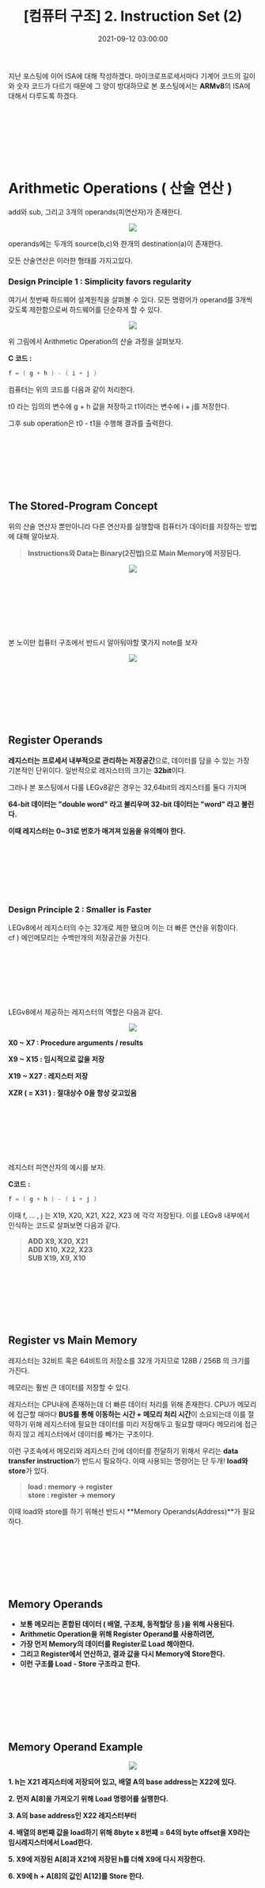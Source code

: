﻿---
title: "[컴퓨터 구조] 2. Instruction Set (2)"
date: 2021-09-12 03:00:00
categories:
- Computer Architecture
tags:
- Instruction
- Instruction Set Architecture
- ARMv8
---

지난 포스팅에 이어 ISA에 대해 작성하겠다. 마이크로프로세서마다 기계어 코드의 길이와 숫자 코드가 다르기 때문에 그 양이 방대하므로 본 포스팅에서는 **ARMv8**의 ISA에 대해서 다루도록 하겠다.

<br><br><br><br><br><br>

# Arithmetic Operations ( 산술 연산 )

add와 sub, 그리고 3개의 operands(피연산자)가 존재한다.
<p align="center">
<img src="https://github.com/idkim97/idkim97.github.io/blob/master/img/ari.jpg?raw=true">
</p>
operands에는 두개의 source(b,c)와 한개의 destination(a)이 존재한다.

모든 산술연산은 이러한 형태를 가지고있다.

### Design Principle 1 : Simplicity favors regularity
여기서 첫번째 하드웨어 설계원칙을 살펴볼 수 있다. 모든 명령어가 operand를 3개씩 갖도록 제한함으로써 하드웨어를 단순하게 할 수 있다.


<p align="center">
<img src="https://github.com/idkim97/idkim97.github.io/blob/master/img/ari2.jpg?raw=true">
</p>

위 그림에서 Arithmetic Operation의 산술 과정을 살펴보자.

**C 코드 :** 
```c
f = ( g + h ) - ( i + j )
```
컴퓨터는 위의 코드를 다음과 같이 처리한다.

t0 라는 임의의 변수에 g + h 값을 저장하고 t1이라는 변수에 i + j를 저장한다.

그후 sub operation은 t0 - t1을 수행해 결과를 출력한다.

<br><br><br><br><br><br>

## The Stored-Program Concept

위의 산술 연산자 뿐만아니라 다른 연산자를 실행할때 컴퓨터가 데이터를 저장하는 방법에 대해 알아보자.

> **Instructions와 Data는 Binary(2진법)으로 Main Memory에 저장된다.**

<p align="center">
<img src="https://github.com/idkim97/idkim97.github.io/blob/master/img/ari3.jpg?raw=true">
</p>

<br><br><br><br><br><br>

본 노이만 컴퓨터 구조에서 반드시 알아둬야할 몇가지 note를 보자
<p align="center">
<img src="https://github.com/idkim97/idkim97.github.io/blob/master/img/ari4.jpg?raw=true">
</p>

<br><br><br><br><br><br>

## Register Operands
**레지스터는 프로세서 내부적으로 관리하는 저장공간**으로, 데이터를 담을 수 있는 가장 기본적인 단위이다. 일반적으로 레지스터의 크기는 **32bit**이다.

그러나 본 포스팅에서 다룰 LEGv8같은 경우는 32,64bit의 레지스터를 둘다 가지며

**64-bit 데이터는 "double word" 라고 불리우며
32-bit 데이터는 "word" 라고 불린다.**

**이때 레지스터는 0~31로 번호가 매겨져 있음을 유의해야 한다.**

<br><br><br><br><br><br>

### Design Principle 2 : Smaller is Faster
LEGv8에서 레지스터의 수는 32개로 제한 됐으며 이는 더 빠른 연산을 위함이다.  
cf ) 메인메모리는 수백만개의 저장공간을 가진다.

<br><br><br><br><br><br>

LEGv8에서 제공하는 레지스터의 역할은 다음과 같다.

<p align="center">
<img src="https://github.com/idkim97/idkim97.github.io/blob/master/img/re1.jpg?raw=true">
</p>

**X0 ~ X7 : Procedure arguments / results**  

**X9 ~ X15 : 임시적으로 값을 저장**  

**X19 ~ X27 : 레지스터 저장**  

**XZR ( = X31 ) : 절대상수 0을 항상 갖고있음**  

<br><br><br><br><br><br>

레지스터 피연산자의 예시를 보자.

**C코드 :**
```c
f = ( g + h ) - ( i + j )
```

이때 f, ... , j 는 X19, X20, X21, X22, X23 에 각각 저장된다.
이를 LEGv8 내부에서 인식하는 코드로 살펴보면 다음과 같다.



> **ADD X9, X20, X21**   
> **ADD X10, X22, X23**   
> **SUB X19, X9, X10**  

<BR><BR><BR><BR><BR><BR>

## Register vs Main Memory

레지스터는 32비트 혹은 64비트의 저장소를 32개 가지므로 128B / 256B 의 크기를 가진다.

메모리는 훨씬 큰 데이터를 저장할 수 있다.

레지스터는 CPU내에 존재하는데 더 빠른 데이터 처리를 위해 존재한다. CPU가 메모리에 접근할 때마다 **BUS를 통해 이동하는 시간 + 메모리 처리 시간**이 소요되는데 이를 절약하기 위해 레지스터에 필요한 데이터를 미리 저장해두고 필요할 때마다 메모리에 접근하지 않고 레지스터에서 데이터를 빼가는 구조이다.

이런 구조속에서 메모리와 레지스터 간에 데이터를 전달하기 위해서 우리는 **data transfer instruction**가 반드시 필요하다. 이때 사용되는 명령어는 단 두개! **load와 store**가 있다.

> **load : memory -> register**   
> **store : register -> memory**  

이때 load와 store를 하기 위해선 반드시 **Memory Operands(Address)**가 필요하다.

<br><br><br><br><br><br>

## Memory Operands

 - **보통 메모리는 혼합된 데이터 ( 배열, 구조체, 동적할당 등 )을 위해 사용된다.** 
 - **Arithmetic Operation을 위해 Register Operand를 사용하려면,** 
 - **가장 먼저 Memory의 데이터를 Register로 Load 해야한다.**
 - **그리고 Register에서 연산하고, 결과 값을 다시 Memory에 Store한다.** 
 - **이런 구조를 Load - Store 구조라고 한다.**

<br><br><br><br><br><br>

## Memory Operand Example

<p align="center">
<img src="https://github.com/idkim97/idkim97.github.io/blob/master/img/mo1.jpg?raw=true">
</p>

 **1. h는 X21 레지스터에 저장되어 있고, 배열 A의 base address는 X22에 있다.**  

 **2. 먼저 A[8]을 가져오기 위해 Load 명령어를 실행한다.**  

 **3. A의 base address인 X22 레지스터부터**  

 **4. 배열의 8번째 값을 load하기 위해 8byte x 8번째 = 64의 byte offset을  X9라는 임시레지스터에서 Load한다.**  

 **5. X9에 저장된 A[8]과 X21에 저장된 h를 더해 X9에 다시 저장한다.**  
 
 **6. X9에 h + A[8]의 값인 A[12]를 Store 한다.**  

<br><br><br><br><br><br>

## Immediate Operands
우리가 상수를 더하고자 할때는 Instruction을 Load하는 과정을 거치지 않고 직접 더해버린다.

**C코드 :** 
```c
x = x + 4
```
이를 LEGv8에서는 다음과 같이 컴파일한다.

> **ADDI X22, X22, #4**

<br><br><br><br><br><br>

### Design Principle 3 : Make the common case fast
-> 작은 상수는 common에 해당한다.  
-> Immediate Operand는 불필요한 Load를 피한다!  

<br><br><br><br><br><br>

## The Constant Zero
LEGv8의 31번째 레지스터는 XZR, 즉 절대상수 0이다.
이는 Common Operations에 굉장히 유용하다.

**C코드 :** 
```c
y = z
```

위와 같은 연산을 처리할때 또 다른 Instruction을 만들지말고 XZR을 활용할 수 있다.

> **ADD X10, X11, XZR 또는 ORR X10, X11, XZR**

